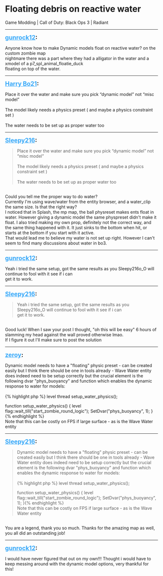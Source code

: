 # Floating debris on reactive water
Game Modding | Call of Duty: Black Ops 3 | Radiant

---
<strong style="font-size: 1.4em;"><span style="text-decoration: underline;text-decoration-color: #34a7f9;"><span style="color:#34a7f9;">gunrock12</span></span>:</strong>

<p>Anyone know how to make Dynamic models float on  reactive water? on the custom  zombie map<br />nightmare there was a part where they had a alligator in the water  and a xmodel of a p7_spl_animal_floatie_duck <br />floating on top of the water.</p>

---
<strong style="font-size: 1.4em;"><span style="text-decoration: underline;text-decoration-color: #34a7f9;"><span style="color:#34a7f9;">Harry Bo21</span></span>:</strong>

<p>Place it over the water and make sure you pick “dynamic model” not “misc model”<br /><br />The model likely needs a physics preset ( and maybe a physics constraint set )<br /><br />The water needs to be set up as proper water too</p>

---
<strong style="font-size: 1.4em;"><span style="text-decoration: underline;text-decoration-color: #34a7f9;"><span style="color:#34a7f9;">Sleepy216</span></span>:</strong>

<p><blockquote>Place it over the water and make sure you pick “dynamic model” not “misc model”<br /><br />The model likely needs a physics preset ( and maybe a physics constraint set )<br /><br />The water needs to be set up as proper water too<br /></blockquote><br />Could you tell me the proper way to do water?<br />Currently I&#39;m using wave/water from the entity browser, and a water_clip the same size. Is that the right way?<br />I noticed that in Splash, the mp map, the ball physreset makes ents float in water. However giving a dynamic model the same physpreset didn&#39;t make it float. I also tried making my own prop, definitely not the correct way, and the same thing happened with it. It just sinks to the bottom when hit, or starts at the bottom if you start with it active.<br />That would lead me to believe my water is not set up right. However I can&#39;t seem to find many discussions about water in bo3.</p>

---
<strong style="font-size: 1.4em;"><span style="text-decoration: underline;text-decoration-color: #34a7f9;"><span style="color:#34a7f9;">gunrock12</span></span>:</strong>

<p>Yeah i tried the same setup, got the same results as you Sleepy216o_O will continue to fool with it see if i can<br />get it to work.</p>

---
<strong style="font-size: 1.4em;"><span style="text-decoration: underline;text-decoration-color: #34a7f9;"><span style="color:#34a7f9;">Sleepy216</span></span>:</strong>

<p><blockquote>Yeah i tried the same setup, got the same results as you Sleepy216o_O will continue to fool with it see if i can<br />get it to work.<br /></blockquote><br />Good luck! When I saw your post I thought, &quot;oh this will be easy&quot; 6 hours of slamming my head against the wall proved otherwise lmao.<br />If I figure it out I&#39;ll make sure to post the solution</p>

---
<strong style="font-size: 1.4em;"><span style="text-decoration: underline;text-decoration-color: #34a7f9;"><span style="color:#34a7f9;">zeroy</span></span>:</strong>

<p>Dynamic model needs to have a &quot;floating&quot; physic preset - can be created easily but I think there should be one in tools already - Wave Water entity does indeed need to be setup correctly but the crucial element is the following dvar &quot;phys_buoyancy&quot; and function which enables the dynamic response to water for models:<br /><br />{% highlight php %}
level thread setup_water_physics();

function setup_water_physics()
{
    level flag::wait_till("start_zombie_round_logic");
    SetDvar("phys_buoyancy", 1);
}{% endhighlight %}
<br />Note that this can be costly on FPS if large surface - as is the Wave Water entity</p>

---
<strong style="font-size: 1.4em;"><span style="text-decoration: underline;text-decoration-color: #34a7f9;"><span style="color:#34a7f9;">Sleepy216</span></span>:</strong>

<p><blockquote>Dynamic model needs to have a &quot;floating&quot; physic preset - can be created easily but I think there should be one in tools already - Wave Water entity does indeed need to be setup correctly but the crucial element is the following dvar &quot;phys_buoyancy&quot; and function which enables the dynamic response to water for models:<br /><br />{% highlight php %}
level thread setup_water_physics();

function setup_water_physics()
{
    level flag::wait_till("start_zombie_round_logic");
    SetDvar("phys_buoyancy", 1);
}{% endhighlight %}
<br />Note that this can be costly on FPS if large surface - as is the Wave Water entity<br /></blockquote><br />You are a legend, thank you so much. Thanks for the amazing map as well, you all did an outstanding job!</p>

---
<strong style="font-size: 1.4em;"><span style="text-decoration: underline;text-decoration-color: #34a7f9;"><span style="color:#34a7f9;">gunrock12</span></span>:</strong>

<p>I would have never figured that out on my own!!! Thought i would have to keep messing around with the dynamic model options, very thankful for this!</p>
